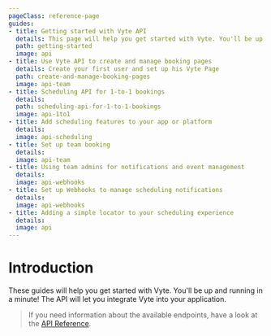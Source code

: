 ```yaml
---
pageClass: reference-page
guides:
- title: Getting started with Vyte API
  details: This page will help you get started with Vyte. You'll be up and running in a minute!
  path: getting-started
  image: api
- title: Use Vyte API to create and manage booking pages
  details: Create your first user and set up his Vyte Page
  path: create-and-manage-booking-pages
  image: api-team
- title: Scheduling API for 1-to-1 bookings
  details:
  path: scheduling-api-for-1-to-1-bookings
  image: api-1to1
- title: Add scheduling features to your app or platform
  details:
  image: api-scheduling
- title: Set up team booking
  details:
  image: api-team
- title: Using team admins for notifications and event management
  details:
  image: api-webhooks
- title: Set up Webhooks to manage scheduling notifications
  details:
  image: api-webhooks
- title: Adding a simple locator to your scheduling experience
  details:
  image: api
---
```


# Introduction

These guides will help you get started with Vyte. You'll be up and running in a minute! The API will let you integrate Vyte into your application.

> If you need information about the available endpoints, have a look at the [API Reference](/reference).

<Guides/>
